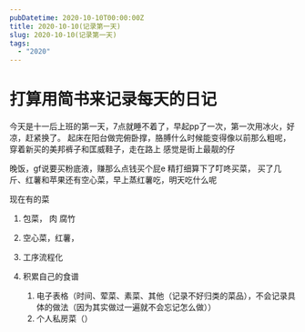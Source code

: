 ```yaml
---
pubDatetime: 2020-10-10T00:00:00Z
title: 2020-10-10(记录第一天)
slug: 2020-10-10(记录第一天)
tags:
  - "2020"
---
```


# 打算用简书来记录每天的日记

今天是十一后上班的第一天，7点就睡不着了，早起pp了一次，第一次用冰火，好凉，赶紧换了。
起床在阳台做完俯卧撑，胳膊什么时候能变得像以前那么粗呢，穿着新买的美邦裤子和匡威鞋子，走在路上
感觉是街上最靓的仔

晚饭，gf说要买粉底液，赚那么点钱买个屁e
精打细算下了叮咚买菜， 买了几斤、红薯和苹果还有空心菜，早上蒸红薯吃，明天吃什么呢

现在有的菜

1. 包菜， 肉 腐竹
2. 空心菜，红薯，

3. 工序流程化
4. 积累自己的食谱
   1. 电子表格（时间、荤菜、素菜、其他（记录不好归类的菜品），不会记录具体的做法（因为其实做过一遍就不会忘记怎么做））
   2. 个人私房菜（）
